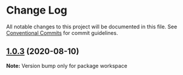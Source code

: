# Change Log

All notable changes to this project will be documented in this file.
See [Conventional Commits](https://conventionalcommits.org) for commit guidelines.

## [1.0.3](https://github.com/stackshirts/react-capture-metrics/compare/v1.0.2...v1.0.3) (2020-08-10)

**Note:** Version bump only for package workspace
